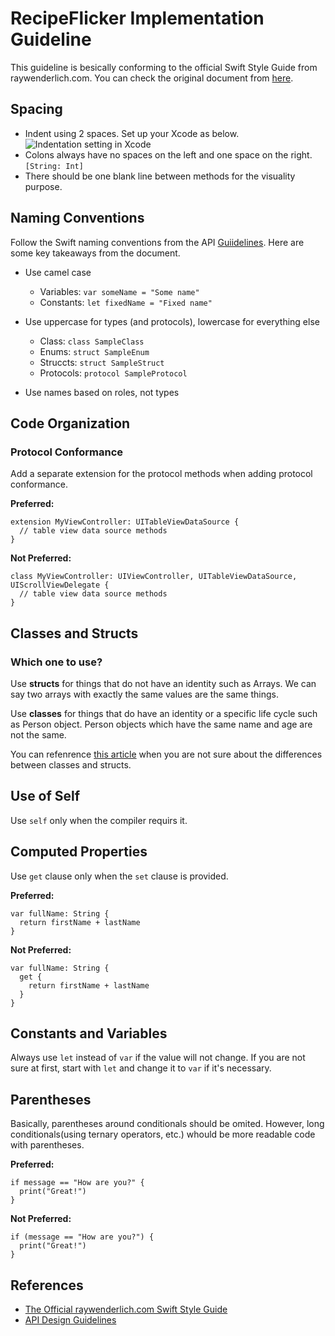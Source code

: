 #  RecipeFlicker Implementation Guideline
This guideline is besically conforming to the official Swift Style Guide from raywenderlich.com.
You can check the original document from [here](https://github.com/raywenderlich/swift-style-guide#naming).

## Spacing
- Indent using 2 spaces. Set up your Xcode as below.
![Indentation setting in Xcode](https://user-images.githubusercontent.com/18434054/47031082-0522e180-d124-11e8-9261-09b67a29cefd.png)
- Colons always have no spaces on the left and one space on the right.
`[String: Int]`
- There should be one blank line between methods for the visuality purpose.

## Naming Conventions
Follow the Swift naming conventions from  the API [Guiidelines](https://swift.org/documentation/api-design-guidelines/). Here are some key takeaways from the document.

- Use camel case
    - Variables: `var someName = "Some name"`
    - Constants: `let fixedName = "Fixed name"`
  
- Use uppercase for types (and protocols), lowercase for everything else
    - Class:  `class SampleClass`
    - Enums:  `struct SampleEnum`
    -  Struccts: `struct SampleStruct`
    - Protocols: `protocol SampleProtocol`
- Use names based on roles, not types

## Code Organization
### Protocol Conformance
Add a separate extension for the protocol methods when adding protocol conformance.

**Preferred:**
```
extension MyViewController: UITableViewDataSource {
  // table view data source methods
}
```
**Not Preferred:**
```
class MyViewController: UIViewController, UITableViewDataSource, UIScrollViewDelegate {
  // table view data source methods
}
```
## Classes and Structs
### Which one to use?
Use **structs** for things that do not have an identity such as Arrays. We can say two arrays with exactly the same values are the same things.

Use **classes** for things that do have an identity or a specific life cycle such as Person object. Person objects which have the same name and age are not the same.

You can refenrence [this article](https://medium.com/@KentaKodashima/swift-classes-and-structs-a52ed8d99441) when you are not sure about the differences between classes and structs.

## Use of Self
Use `self` only when the compiler requirs it.

## Computed Properties
Use `get` clause only when the `set` clause is provided.

**Preferred:**
```
var fullName: String {
  return firstName + lastName
}
```
**Not Preferred:**
```
var fullName: String {
  get {
    return firstName + lastName
  }
}
```

## Constants and Variables
Always use `let` instead of `var` if the value will not change. If you are not sure at first, start with `let` and change it to `var` if it's necessary.

## Parentheses
Basically, parentheses around conditionals should be omited.
However, long conditionals(using ternary operators, etc.) whould be more readable code with parentheses.

**Preferred:**
```
if message == "How are you?" {
  print("Great!")
}
```
**Not Preferred:**
```
if (message == "How are you?") {
  print("Great!")
}
```

## References
- [The Official raywenderlich.com Swift Style Guide](https://github.com/raywenderlich/swift-style-guide#references)
- [API Design Guidelines](https://swift.org/documentation/api-design-guidelines/)